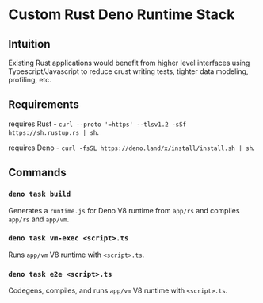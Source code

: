 # Custom Rust Deno Runtime Stack

## Intuition

Existing Rust applications would benefit from higher level interfaces using Typescript/Javascript to reduce crust writing tests, tighter data modeling, profiling, etc.

## Requirements

requires Rust - `curl --proto '=https' --tlsv1.2 -sSf https://sh.rustup.rs | sh`.

requires Deno - `curl -fsSL https://deno.land/x/install/install.sh | sh`.

## Commands

### `deno task build`

Generates a `runtime.js` for Deno V8 runtime from `app/rs` and compiles `app/rs` and `app/vm`.

### `deno task vm-exec <script>.ts`

Runs `app/vm` V8 runtime with `<script>.ts`.

### `deno task e2e <script>.ts`

Codegens, compiles, and runs `app/vm` V8 runtime with `<script>.ts`.
